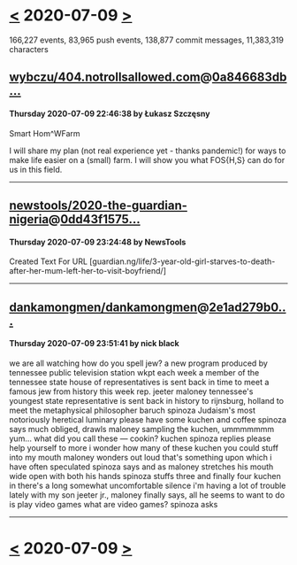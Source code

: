 # [<](2020-07-08.md) 2020-07-09 [>](2020-07-10.md)

166,227 events, 83,965 push events, 138,877 commit messages, 11,383,319 characters


## [wybczu/404.notrollsallowed.com](https://github.com/wybczu/404.notrollsallowed.com)@[0a846683db...](https://github.com/wybczu/404.notrollsallowed.com/commit/0a846683db5308b2ca9ed87b15cd20516c84ff99)
#### Thursday 2020-07-09 22:46:38 by Łukasz Szczęsny

Smart Hom^WFarm

I will share my plan (not real experience yet - thanks pandemic!) for ways to
make life easier on a (small) farm. I will show you what FOS{H,S} can do for
us in this field.

---
## [newstools/2020-the-guardian-nigeria](https://github.com/newstools/2020-the-guardian-nigeria)@[0dd43f1575...](https://github.com/newstools/2020-the-guardian-nigeria/commit/0dd43f15750f480b185e7df7872fb7747a452c96)
#### Thursday 2020-07-09 23:24:48 by NewsTools

Created Text For URL [guardian.ng/life/3-year-old-girl-starves-to-death-after-her-mum-left-her-to-visit-boyfriend/]

---
## [dankamongmen/dankamongmen](https://github.com/dankamongmen/dankamongmen)@[2e1ad279b0...](https://github.com/dankamongmen/dankamongmen/commit/2e1ad279b0336d742ca44d55f299c0db1d5e4310)
#### Thursday 2020-07-09 23:51:41 by nick black

we are all watching how do you spell jew? a new program produced by tennessee public television station wkpt each week a member of the tennessee state house of representatives is sent back in time to meet a famous jew from history this week rep. jeeter maloney tennessee's youngest state representative is sent back in history to rijnsburg, holland to meet the metaphysical philosopher baruch spinoza Judaism's most notoriously heretical luminary please have some kuchen and coffee spinoza says much obliged, drawls maloney sampling the kuchen, ummmmmmm yum… what did you call these — cookin? kuchen spinoza replies please help yourself to more i wonder how many of these kuchen you could stuff into my mouth maloney wonders out loud that's something upon which i have often speculated spinoza says and as maloney stretches his mouth wide open with both his hands spinoza stuffs three and finally four kuchen in there's a long somewhat uncomfortable silence i'm having a lot of trouble lately with my son jeeter jr., maloney finally says, all he seems to want to do is play video games what are video games? spinoza asks

---

# [<](2020-07-08.md) 2020-07-09 [>](2020-07-10.md)

